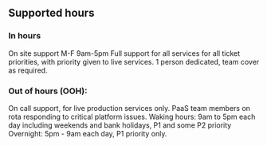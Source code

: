 ## Supported hours

### In hours 
On site support M-F 9am-5pm
Full support for all services for all ticket priorities, with priority given to live services. 
1 person dedicated, team cover as required.

### Out of hours (OOH):
On call support, for live production services only.
PaaS team members on rota responding to critical platform issues. 
Waking hours: 9am to 5pm each day including weekends and bank holidays, 
P1 and some P2 priority
Overnight: 5pm - 9am each day, 
P1 priority only.

